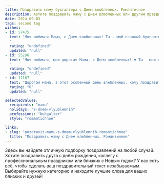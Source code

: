 ```yaml
---
title: Поздравить маму бухгалтера с Днем влюбленных. Романтичное
description: Хотите поздравить маму с Днем влюбленных или другим праздником? Наш ИИ создаст незабываемое поздравление, а вы обязательно выделитесь среди других.  
date: 2024-09-03
tags: second tag
wishes:
- id: 57475
  text: "Моя любимая Мама, с Днем влюбленных! Ты — мой главный бухгалтер счастья, всегда знаешь, как правильно рассчитать любовь и заботу. Пусть наша любовь будет вечной, баланс душевного тепла — идеальным, а дебет с кредитом — всегда в гармонии!
  "
  rating: "undefined"
  updated: "null"
- id: 55296
  text: "Моя любимая, моя дорогая Мама, с Днем влюбленных! ❤️ Ты – моя самая большая любовь, мой самый верный друг, мой уютный  и теплый дом. Спасибо тебе за твою заботу,  терпение и за то, что ты всегда веришь в меня.   Пусть наша любовь, как бухгалтерский баланс, всегда будет в идеальном  порядке, полна гармонии и радости. С праздником, моя любовь! 💐
  "
  rating: "undefined"
  updated: "null"
- id: 12167
  text: "Дорогая мама, в этот особенный день влюбленных, хочу поздравить тебя с праздником любви и нежности! Ты не только прекрасная мама, но и замечательный бухгалтер, который всегда знает, как правильно обращаться с числами и делами. Пусть каждый день приносит тебе столько же радости и удовлетворения, сколько и твоя работа. Твоя любовь и забота – это самое ценное, что у меня есть. С Днем влюбленных, мамочка!"
  rating: "0"
  updated: "null"

selectedValues:
  recipients: "mamu"
  holidays: "s-dnem-vlyublennih"
  professions: "buhgalter"
  style: "romantichnoe"

links:
- slug: "pozdravit-mamu-s-dnem-vlyublennih-romantichnoe"
  title: "Поздравить маму с Днем влюбленных. Романтичное"
---
```


Здесь вы найдете отличную подборку поздравлений на любой случай. 
Хотите поздравить друга с днём рождения, коллегу с профессиональным праздником или близких с Новым годом? У нас есть всё, чтобы сделать ваш поздравительный текст незабываемым. Выбирайте нужную категорию и находите лучшие слова для ваших близких и друзей!
